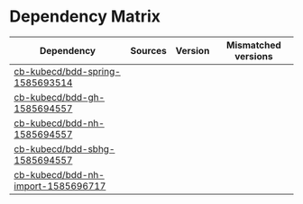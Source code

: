 # Dependency Matrix

Dependency | Sources | Version | Mismatched versions
---------- | ------- | ------- | -------------------
[cb-kubecd/bdd-spring-1585693514](https://github.com/cb-kubecd/bdd-spring-1585693514.git) |  | []() | 
[cb-kubecd/bdd-gh-1585694557](https://github.com/cb-kubecd/bdd-gh-1585694557.git) |  | []() | 
[cb-kubecd/bdd-nh-1585694557](https://github.com/cb-kubecd/bdd-nh-1585694557.git) |  | []() | 
[cb-kubecd/bdd-sbhg-1585694557](https://github.com/cb-kubecd/bdd-sbhg-1585694557.git) |  | []() | 
[cb-kubecd/bdd-nh-import-1585696717](https://github.com/cb-kubecd/bdd-nh-import-1585696717.git) |  | []() | 
